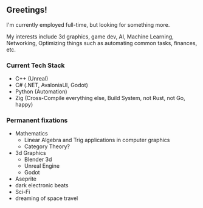 ## Greetings!

I'm currently employed full-time, but looking for something more.

My interests include 3d graphics, game dev, AI, Machine Learning, Networking, Optimizing things such as automating common tasks, finances, etc.

### Current Tech Stack

- C++ (Unreal)
- C# (.NET, AvaloniaUI, Godot)
- Python (Automation)
- Zig (Cross-Compile everything else, Build System, not Rust, not Go, happy)

### Permanent fixations

- Mathematics
  - Linear Algebra and Trig applications in computer graphics
  - Category Theory?
- 3d Graphics
  - Blender 3d
  - Unreal Engine
  - Godot
- Aseprite
- dark electronic beats
- Sci-Fi
- dreaming of space travel
